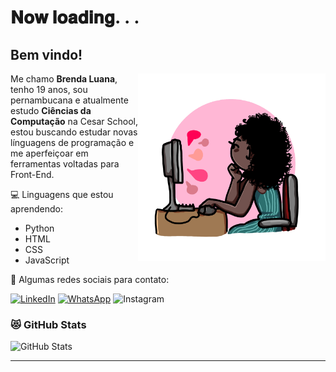 # 𝐍𝐨𝐰 𝐥𝐨𝐚𝐝𝐢𝐧𝐠. . .
## Bem vindo!

<img src="readmeart.png" alt="ilustração de um computador" min-width="400px" max-width="400px" width="300px" align="right">

Me chamo __Brenda Luana__, tenho 19 anos, sou pernambucana e atualmente estudo __Ciências da Computação__ na Cesar School, estou buscando estudar novas línguagens de programação e me aperfeiçoar em ferramentas voltadas para Front-End.

<p align="left">
   💻 Linguagens que estou aprendendo: 
   
   * Python
   * HTML
   * CSS
   * JavaScript
</p>

<p align="left">
  💌 Algumas redes sociais para contato: 
  <p align="left">
  <a href="#" title="LinkedIn">
  <img src="https://img.shields.io/badge/-Linkedin-0e76a8?style=flat-square&logo=Linkedin&logoColor=white&link=https://www.linkedin.com/in/brenda-luana-bezerra/" alt="LinkedIn"/></a>
  <a href="#" title="WhatsApp">
  <img src="https://img.shields.io/badge/-WhatsApp-25d366?style=flat-square&labelColor=25d366&logo=whatsapp&logoColor=white&link=https://api.whatsapp.com/send?phone=5581997624275&text=sua%20mensagem" alt="WhatsApp"/></a>
  <img src="https://img.shields.io/badge/-Instagram-DF0174?style=flat-square&labelColor=DF0174&logo=instagram&logoColor=white&link=https://www.instagram.com/brendalluanna/" alt="Instagram"/></a>
</p>
</p>

### 😻 GitHub Stats
![GitHub Stats](https://github-readme-stats.vercel.app/api?username=Brendalu2005&show_icons=true&theme=synthwave)

---

